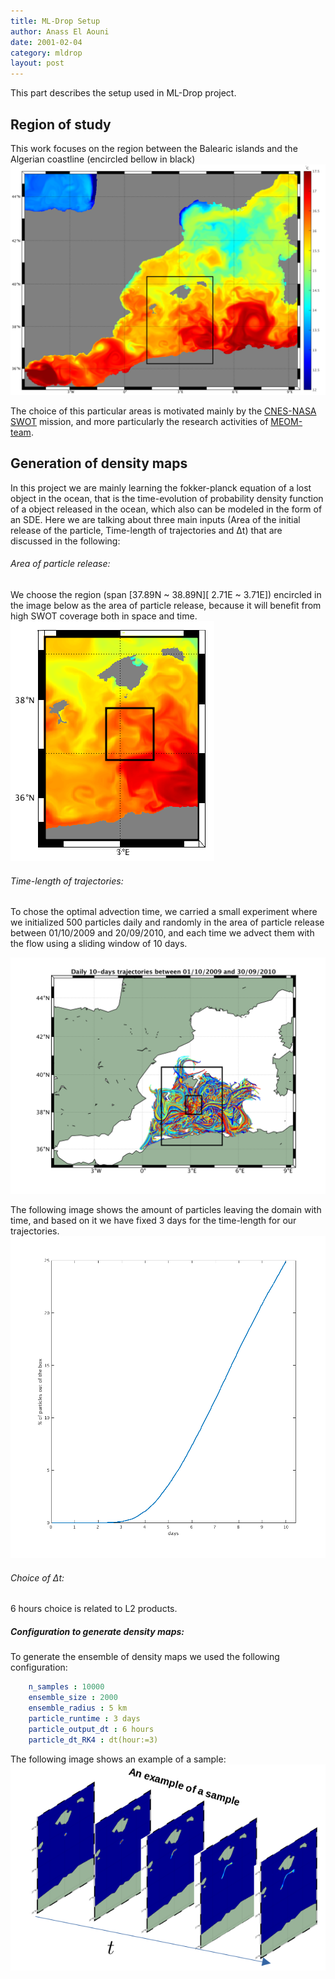 ```yaml
---
title: ML-Drop Setup 
author: Anass El Aouni
date: 2001-02-04
category: mldrop
layout: post
---
```


This part describes the setup used in ML-Drop project.

Region of study
-------------

This work focuses on the region between the Balearic islands and the Algerian coastline (encircled bellow in black)
![ocean current](../assets/images/sst.png)

The choice of this particular areas is motivated mainly by the [CNES-NASA SWOT](https://swot.jpl.nasa.gov/mission/overview/) mission, and more particularly the research activities of [MEOM-team](https://meom-group.github.io/).


Generation of density maps
-------------
In this project we are mainly learning the fokker-planck equation of a lost object in the ocean, that is the time-evolution of probability density function of a object released in the ocean, which also can be modeled in the form of an SDE.
Here we are talking about three main inputs (Area of the initial release of the particle, Time-length of trajectories and Δt) that are discussed in the following:

###### Area of particle release:

We choose the region (span [37.89N ~ 38.89N][ 2.71E ~ 3.71E]) encircled in the image below as the area of particle release, because it will benefit from high SWOT coverage both in space and time.  
![ocean current](../assets/images/release_are.png)

###### Time-length of trajectories:

To chose the optimal advection time, we carried a small experiment where we initialized 500 particles daily and randomly in the area of particle release between 01/10/2009 and 20/09/2010, and each time we advect them with the flow using a sliding window of 10 days.

![ocean current](../assets/images/trajsim.png)

The following image shows the amount of particles leaving the domain with time, and based on it we have fixed 3 days for the time-length for our trajectories. 
![ocean current](../assets/images/trajstat.png)

###### Choice of Δt:

6 hours choice is related to L2 products.

##### Configuration to generate density maps:

To generate the ensemble of density maps we used the following configuration:

```yaml
    n_samples : 10000
    ensemble_size : 2000
    ensemble_radius : 5 km
    particle_runtime : 3 days
    particle_output_dt : 6 hours
    particle_dt_RK4 : dt(hour:=3)
```
The following image shows an example of a sample: 
![ocean current](../assets/images/sample.png)
